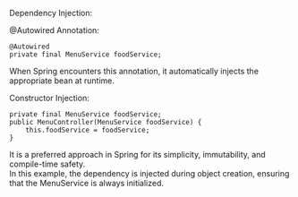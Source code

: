 Dependency Injection:

@Autowired Annotation:
```
@Autowired
private final MenuService foodService;
```
When Spring encounters this annotation, it automatically injects the appropriate bean at runtime.

Constructor Injection:
```
private final MenuService foodService;
public MenuController(MenuService foodService) {
    this.foodService = foodService;
}
```
It is a preferred approach in Spring for its simplicity, immutability, and compile-time safety.
</br>
In this example, the dependency is injected during object creation, ensuring that the MenuService is always initialized.